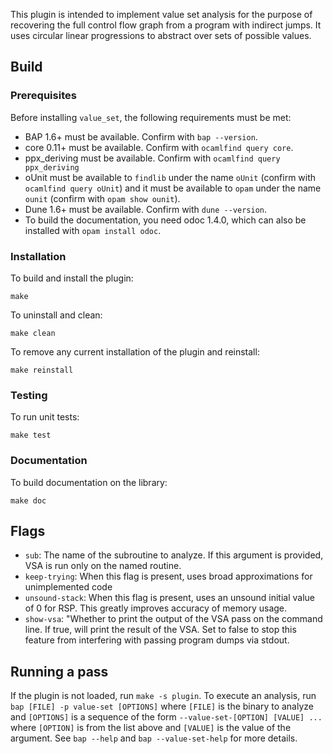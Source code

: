 This plugin is intended to implement value set analysis for the purpose
of recovering the full control flow graph from a program with indirect jumps.
It uses circular linear progressions to abstract over sets of possible values.

Build
--------------

### Prerequisites

Before installing `value_set`, the following requirements must be met:

* BAP 1.6+ must be available. Confirm with `bap --version`.
* core 0.11+ must be available. Confirm with `ocamlfind query core`.
* ppx\_deriving must be available. Confirm with `ocamlfind query ppx_deriving`
* oUnit must be available to `findlib` under the name `oUnit`
  (confirm with `ocamlfind query oUnit`) and it must be available
  to `opam` under the name `ounit` (confirm with `opam show ounit`).
* Dune 1.6+ must be available. Confirm with `dune --version`.
* To build the documentation, you need odoc 1.4.0, which can also be
  installed with `opam install odoc`.

### Installation

To build and install the plugin:

    make

To uninstall and clean:

    make clean

To remove any current installation of the plugin and reinstall:

    make reinstall

### Testing

To run unit tests:

    make test

### Documentation

To build documentation on the library:

    make doc

Flags
--------------

- `sub`: The name of the subroutine to analyze.
         If this argument is provided, VSA is run only on the named routine.
- `keep-trying`: When this flag is present, uses broad approximations for unimplemented code
- `unsound-stack`: When this flag is present, uses an unsound initial value of 0 for RSP.
                   This greatly improves accuracy of memory usage.
- `show-vsa`: "Whether to print the output of the VSA pass on the command line.
              If true, will print the result of the VSA. Set to false to stop
              this feature from interfering with passing program dumps via stdout.


Running a pass
----------------
If the plugin is not loaded, run `make -s plugin`.
To execute an analysis, run `bap [FILE] -p value-set [OPTIONS]` where
`[FILE]` is the binary to analyze and `[OPTIONS]` is a sequence of the form
`--value-set-[OPTION] [VALUE] ...` where `[OPTION]` is from the list above and
`[VALUE]` is the value of the argument. See `bap --help` and `bap --value-set-help`
for more details.
